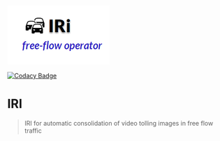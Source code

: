 ![IRI](iri.png)

[![Codacy Badge](https://api.codacy.com/project/badge/Grade/be3ea2e9e98f48df880e44b74c676d67)](https://app.codacy.com/manual/racherb/iri?utm_source=github.com&utm_medium=referral&utm_content=racherb/iri&utm_campaign=Badge_Grade_Dashboard)

# IRI

> IRI for automatic consolidation of video tolling images in free flow traffic

